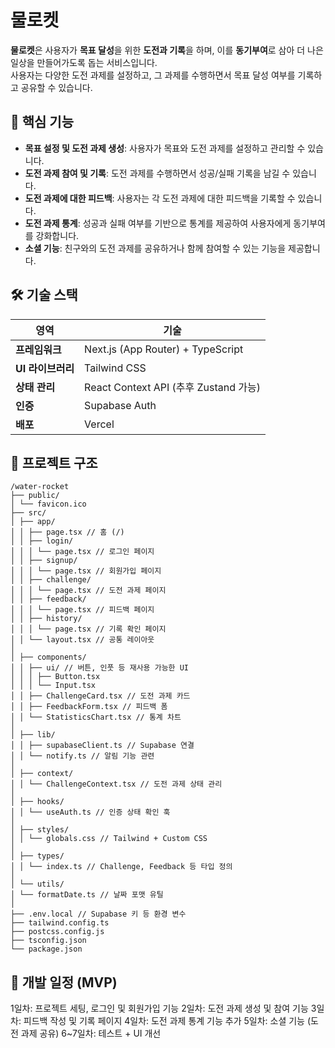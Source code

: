 # 물로켓

**물로켓**은 사용자가 **목표 달성**을 위한 **도전과 기록**을 하며, 이를 **동기부여**로 삼아 더 나은 일상을 만들어가도록 돕는 서비스입니다.  
사용자는 다양한 도전 과제를 설정하고, 그 과제를 수행하면서 목표 달성 여부를 기록하고 공유할 수 있습니다.

## 🧩 핵심 기능

- **목표 설정 및 도전 과제 생성**: 사용자가 목표와 도전 과제를 설정하고 관리할 수 있습니다.
- **도전 과제 참여 및 기록**: 도전 과제를 수행하면서 성공/실패 기록을 남길 수 있습니다.
- **도전 과제에 대한 피드백**: 사용자는 각 도전 과제에 대한 피드백을 기록할 수 있습니다.
- **도전 과제 통계**: 성공과 실패 여부를 기반으로 통계를 제공하여 사용자에게 동기부여를 강화합니다.
- **소셜 기능**: 친구와의 도전 과제를 공유하거나 함께 참여할 수 있는 기능을 제공합니다.

## 🛠 기술 스택

| 영역              | 기술                                  |
| ----------------- | ------------------------------------- |
| **프레임워크**    | Next.js (App Router) + TypeScript     |
| **UI 라이브러리** | Tailwind CSS                          |
| **상태 관리**     | React Context API (추후 Zustand 가능) |
| **인증**          | Supabase Auth                         |
| **배포**          | Vercel                                |

## 📁 프로젝트 구조

```plaintext
/water-rocket
├── public/
│ └── favicon.ico
├── src/
│ ├── app/
│ │ ├── page.tsx // 홈 (/)
│ │ ├── login/
│ │ │ └── page.tsx // 로그인 페이지
│ │ ├── signup/
│ │ │ └── page.tsx // 회원가입 페이지
│ │ ├── challenge/
│ │ │ └── page.tsx // 도전 과제 페이지
│ │ ├── feedback/
│ │ │ └── page.tsx // 피드백 페이지
│ │ ├── history/
│ │ │ └── page.tsx // 기록 확인 페이지
│ │ └── layout.tsx // 공통 레이아웃
│
│ ├── components/
│ │ ├── ui/ // 버튼, 인풋 등 재사용 가능한 UI
│ │ │ ├── Button.tsx
│ │ │ └── Input.tsx
│ │ ├── ChallengeCard.tsx // 도전 과제 카드
│ │ ├── FeedbackForm.tsx // 피드백 폼
│ │ └── StatisticsChart.tsx // 통계 차트
│
│ ├── lib/
│ │ ├── supabaseClient.ts // Supabase 연결
│ │ └── notify.ts // 알림 기능 관련
│
│ ├── context/
│ │ └── ChallengeContext.tsx // 도전 과제 상태 관리
│
│ ├── hooks/
│ │ └── useAuth.ts // 인증 상태 확인 훅
│
│ ├── styles/
│ │ └── globals.css // Tailwind + Custom CSS
│
│ ├── types/
│ │ └── index.ts // Challenge, Feedback 등 타입 정의
│
│ └── utils/
│ └── formatDate.ts // 날짜 포맷 유틸
│
├── .env.local // Supabase 키 등 환경 변수
├── tailwind.config.ts
├── postcss.config.js
├── tsconfig.json
└── package.json
```

## 🚧 개발 일정 (MVP)

1일차: 프로젝트 세팅, 로그인 및 회원가입 기능
2일차: 도전 과제 생성 및 참여 기능
3일차: 피드백 작성 및 기록 페이지
4일차: 도전 과제 통계 기능 추가
5일차: 소셜 기능 (도전 과제 공유)
6~7일차: 테스트 + UI 개선
